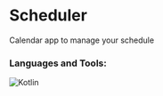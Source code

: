 # Scheduler
Calendar app to manage your schedule

### Languages and Tools:
![Kotlin](https://img.shields.io/badge/Kotlin-%230095D5.svg?style=for-the-badge&logo=kotlin&logoColor=white)
